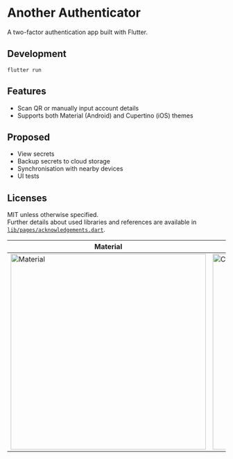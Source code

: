 # Another Authenticator
A two-factor authentication app built with Flutter.

## Development
`flutter run`

## Features
- Scan QR or manually input account details
- Supports both Material (Android) and Cupertino (iOS) themes

## Proposed
- View secrets
- Backup secrets to cloud storage
- Synchronisation with nearby devices
- UI tests

## Licenses
MIT unless otherwise specified.  
Further details about used libraries and references are available in
[`lib/pages/acknowledgements.dart`](lib/pages/acknowledgements.dart).

|Material|Cupertino|
|----|----|
|<img src="../readme-assets/material.png" alt="Material" height="450">|<img src="../readme-assets/cupertino.png" alt="Cupertino" height="450">|
